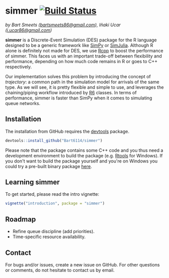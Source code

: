 simmer [![Build Status](https://travis-ci.org/Bart6114/simmer.svg?branch=master)](https://travis-ci.org/Bart6114/simmer)
========================================================================================================================

*by Bart Smeets (<bartsmeets86@gmail.com>), Iñaki Ucar (<i.ucar86@gmail.com>)*

**simmer** is a Discrete-Event Simulation (DES) package for the R language designed to be a generic framework like [SimPy](https://simpy.readthedocs.org) or [SimJulia](http://simjuliajl.readthedocs.org). Although R alone is definitely not made for DES, we use [Rcpp](http://www.rcpp.org/) to boost the performance of simmer. This faces us with an important trade-off between flexibility and performance, depending on how much code remains in R or goes to C++ respectively.

Our implementation solves this problem by introducing the concept of *trajectory*: a common path in the simulation model for arrivals of the same type. As we will see, it is pretty flexible and simple to use, and leverages the chaining/piping workflow introduced by [R6](https://cran.r-project.org/web/packages/R6/) classes. In terms of performance, simmer is faster than SimPy when it comes to simulating queue networks.

Installation
------------

The installation from GitHub requires the [devtools](https://github.com/hadley/devtools) package.

``` r
devtools::install_github("Bart6114/simmer")
```

Please note that the package contains some C++ code and you thus need a development environment to build the package (e.g. [Rtools](http://cran.r-project.org/bin/windows/Rtools/) for Windows). If you don't want to build the package yourself and you're on Windows you could try a pre-built binary package [here](https://github.com/Bart6114/simmer/releases/).

Learning simmer
---------------

To get started, please read the intro vignette:

``` r
vignette("introduction", package = "simmer")
```

Roadmap
-------

-   Refine queue discipline (add priorities).
-   Time-specific resource availability.

Contact
-------

For bugs and/or issues, create a new issue on GitHub. For other questions or comments, do not hesitate to contact us by email.

